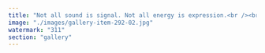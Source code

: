 ```yaml
---
title: "Not all sound is signal. Not all energy is expression.<br /><br />Bitcoin defends itself with repetition. Block by block. Belief by belief. But repetition without receptivity becomes noise. A loop sealed from feedback. Immune to the pulse of the world.<br /><br />Ethereum with EigenLayer invites resonance. It doesn’t just broadcast — it listens, re-coordinates, responds. A network attuned to signal, not just volume.<br /><br />Noise defends itself. Signal reconfigures the system."
image: "./images/gallery-item-292-02.jpg"
watermark: "311"
section: "gallery"
---
```

